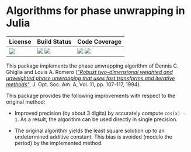 # Algorithms for phase unwrapping in Julia

| **License**                     | **Build Status**                                                | **Code Coverage**                                                   |
|:--------------------------------|:----------------------------------------------------------------|:--------------------------------------------------------------------|
| [![][license-img]][license-url] | [![][travis-img]][travis-url] [![][appveyor-img]][appveyor-url] | [![][coveralls-img]][coveralls-url] [![][codecov-img]][codecov-url] |

This package implements the phase unwrapping algorithm of Dennis C. Ghiglia and
Louis A. Romero ([*"Robust two-dimensional weighted and unweighted phase
unwrapping that uses fast transforms and iterative
methods"*](https://doi.org/10.1364/JOSAA.11.000107), J. Opt. Soc. Am. A,
Vol. 11, pp. 107-117, 1994).

This package provides the following improvements with respect to the original
method:

- Improved precision (by about 3 digits) by accurately compute `cos(x) - 1`.
  As a result, the algorithm can be used directly in single precision.

- The original algorithm yields the least square solution up to an undetermined
  additive constant.  This bias is avoided (modulo the period) by the
  implemented method.

[doc-stable-img]: https://img.shields.io/badge/docs-stable-blue.svg
[doc-stable-url]: https://emmt.github.io/Unwrapping.jl/stable

[doc-dev-img]: https://img.shields.io/badge/docs-dev-blue.svg
[doc-dev-url]: https://emmt.github.io/Unwrapping.jl/dev

[license-url]: ./LICENSE.md
[license-img]: http://img.shields.io/badge/license-MIT-brightgreen.svg?style=flat

[travis-img]: https://travis-ci.org/emmt/Unwrapping.jl.svg?branch=master
[travis-url]: https://travis-ci.org/emmt/Unwrapping.jl

[appveyor-img]: https://ci.appveyor.com/api/projects/status/github/emmt/Unwrapping.jl?branch=master
[appveyor-url]: https://ci.appveyor.com/project/emmt/Unwrapping-jl/branch/master

[coveralls-img]: https://coveralls.io/repos/emmt/Unwrapping.jl/badge.svg?branch=master&service=github
[coveralls-url]: https://coveralls.io/github/emmt/Unwrapping.jl?branch=master

[codecov-img]: http://codecov.io/github/emmt/Unwrapping.jl/coverage.svg?branch=master
[codecov-url]: http://codecov.io/github/emmt/Unwrapping.jl?branch=master
